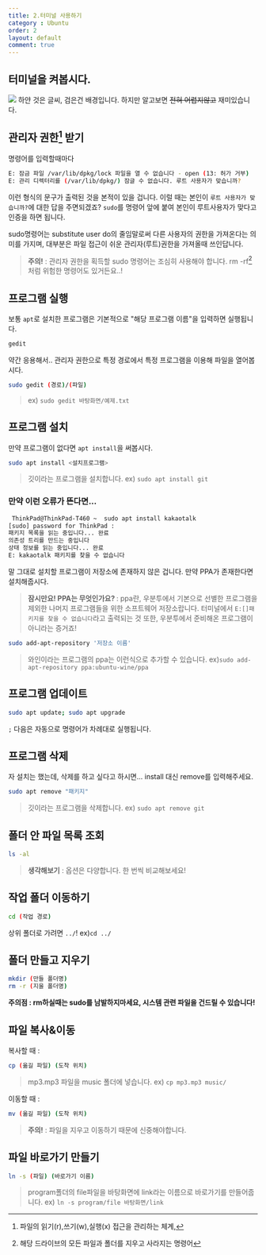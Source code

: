 ```yaml
---
title: 2.터미널 사용하기
category : Ubuntu
order: 2
layout: default
comment: true
---  
```


## 터미널을 켜봅시다.
![](http://i.imgur.com/EjSKlYd.png)
하얀 것은 글씨, 검은건 배경입니다.
하지만 알고보면 ~~전혀 어렵지않고~~ 재미있습니다.
## 관리자 권한[^1] 받기
명령어를 입력할때마다
```bash
E: 잠금 파일 /var/lib/dpkg/lock 파일을 열 수 없습니다 - open (13: 허가 거부)
E: 관리 디렉터리를 (/var/lib/dpkg/) 잠글 수 없습니다. 루트 사용자가 맞습니까?
```
이런 형식의 문구가 출력된 것을 본적이 있을 겁니다.
이럴 때는 본인이 <code>루트 사용자가 맞습니까?</code>에 대한 답을 주면되겠죠?
<code>sudo</code>를 명령어 앞에 붙여 본인이 루트사용자가 맞다고 인증을 하면 됩니다.

sudo명령어는 substitute user do의 줄임말로써 다른 사용자의 권한을 가져온다는 의미를 가지며, 대부분은 파일 접근이 쉬운 관리자(루트)권한을 가져올때 쓰인답니다.

>**주의!** : 관리자 권한을 획득할 sudo 명령어는 조심히 사용해야 합니다. rm -rf[^2]처럼 위험한 명령어도 있거든요..!

## 프로그램 실행
보통 <code>apt</code>로 설치한 프로그램은 기본적으로 "해당 프로그램 이름"을 입력하면 실행됩니다.
```bash
gedit
```
약간 응용해서.. 관리자 권한으로 특정 경로에서 특정 프로그램을 이용해 파일을 열어봅시다.
```bash
sudo gedit (경로)/(파일)
```
>ex) <code>sudo gedit 바탕화면/예제.txt</code>
## 프로그램 설치
만약 프로그램이 없다면 <code>apt install</code>을 써봅시다.
```bash
sudo apt install <설치프로그램>
```
>깃이라는 프로그램을 설치합니다.
ex) <code>sudo apt install git </code>
### 만약 이런 오류가 뜬다면...
```bash
 ThinkPad@ThinkPad-T460 ~  sudo apt install kakaotalk
[sudo] password for ThinkPad : 
패키지 목록을 읽는 중입니다... 완료
의존성 트리를 만드는 중입니다
상태 정보를 읽는 중입니다... 완료
E: kakaotalk 패키지를 찾을 수 없습니다
```
말 그대로 설치할 프로그램이 저장소에 존재하지 않은 겁니다.
만약 PPA가 존재한다면 설치해줍시다.
><b>잠시만요! PPA는 무엇인가요? </b>: 
ppa란, 우분투에서 기본으로 선별한 프로그램을 제외한 나머지 프로그램들을 위한 소프트웨어 저장소랍니다.
터미널에서 <code>E:[]패키지를 찾을 수 없습니다</code>라고 출력되는 것 또한, 우분투에서 준비해온 프로그램이 아니라는 증거죠!

```bash
sudo add-apt-repository '저장소 이름'
```
>와인이라는 프로그램의 ppa는 이런식으로 추가할 수 있습니다. 
ex)<code>sudo add-apt-repository ppa:ubuntu-wine/ppa</code>

## 프로그램 업데이트
```bash
sudo apt update; sudo apt upgrade
```
<code>;</code> 다음은 자동으로 명령어가 차례대로 실행됩니다.
## 프로그램 삭제 
자 설치는 했는데, 삭제를 하고 싶다고 하시면... install 대신 remove를 입력해주세요.
```bash
sudo apt remove "패키지"
```
>깃이라는 프로그램을 삭제합니다. 
ex) <code>sudo apt remove git </code>

## 폴더 안 파일 목록 조회
```bash
ls -al
```
><b>생각해보기</b> : 옵션은 다양합니다. 한 번씩 비교해보세요!
## 작업 폴더 이동하기
```bash
cd (작업 경로)
```
상위 폴더로 가려면 <code>../</code>! ex)<code>cd ../</code>
## 폴더 만들고 지우기
```bash
mkdir (만들 폴더명)
rm -r (지울 폴더명)
```
**주의점 : rm하실때는 sudo를 남발하지마세요, 시스템 관련 파일을 건드릴 수 있습니다!**
##  파일 복사&이동
복사할 때 : 
```bash
cp (옮길 파일) (도착 위치)
```
>mp3.mp3 파일을 music 폴더에 넣습니다.
ex) <code>cp mp3.mp3 music/ </code>

이동할 때 : 
```bash
mv (옮길 파일) (도착 위치)
```
><b>주의!</b> : 파일을 지우고 이동하기 때문에 신중해야합니다. 

## 파일 바로가기 만들기
```bash
ln -s (파일) (바로가기 이름)
```
>program폴더의 file파일을 바탕화면에 link라는 이름으로 바로가기를 만들어줍니다.
ex) <code>ln -s program/file 바탕화면/link</code>

[^1]: 파일의 읽기(r),쓰기(w),실행(x) 접근을 관리하는 체계,
[^2]:해당 드라이브의 모든 파일과 폴더를 지우고 사라지는 명령어
